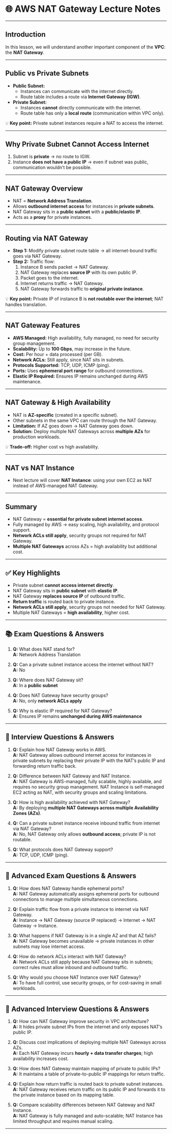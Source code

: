 # 🌐 AWS NAT Gateway Lecture Notes

---

## Introduction
  

In this lesson, we will understand another important component of the **VPC**: the **NAT Gateway**.

---

## Public vs Private Subnets
- **Public Subnet:**  
  - Instances can communicate with the internet directly.  
  - Route table includes a route via **Internet Gateway (IGW)**.  
- **Private Subnet:**  
  - Instances **cannot** directly communicate with the internet.  
  - Route table has only a **local route** (communication within VPC only).  

💡 **Key point:** Private subnet instances require a NAT to access the internet.

---

## Why Private Subnet Cannot Access Internet
1. Subnet is **private** → no route to IGW.  
2. Instance **does not have a public IP** → even if subnet was public, communication wouldn’t be possible.  

---

## NAT Gateway Overview
- NAT = **Network Address Translation**.  
- Allows **outbound internet access** for instances in **private subnets**.  
- NAT Gateway sits in a **public subnet** with a **public/elastic IP**.  
- Acts as a **proxy** for private instances.  

---

## Routing via NAT Gateway
- **Step 1:** Modify private subnet route table → all internet-bound traffic goes via NAT Gateway.  
- **Step 2:** Traffic flow:
  1. Instance B sends packet → NAT Gateway.  
  2. NAT Gateway replaces **source IP** with its own public IP.  
  3. Packet goes to the internet.  
  4. Internet returns traffic → NAT Gateway.  
  5. NAT Gateway forwards traffic to **original private instance**.  

💡 **Key point:** Private IP of instance B is **not routable over the internet**; NAT handles translation.

---

## NAT Gateway Features
- **AWS Managed:** High availability, fully managed, no need for security group management.  
- **Scalability:** Up to **100 Gbps**, may increase in the future.  
- **Cost:** Per hour + data processed (per GB).  
- **Network ACLs:** Still apply, since NAT sits in subnets.  
- **Protocols Supported:** TCP, UDP, ICMP (ping).  
- **Ports:** Uses **ephemeral port range** for outbound connections.  
- **Elastic IP Required:** Ensures IP remains unchanged during AWS maintenance.  

---

## NAT Gateway & High Availability
- NAT is **AZ-specific** (created in a specific subnet).  
- Other subnets in the same VPC can route through the NAT Gateway.  
- **Limitation:** If AZ goes down → NAT Gateway goes down.  
- **Solution:** Deploy multiple NAT Gateways across **multiple AZs** for production workloads.  

💡 **Trade-off:** Higher cost vs high availability.

---

## NAT vs NAT Instance
- Next lecture will cover **NAT Instance**: using your own EC2 as NAT instead of AWS-managed NAT Gateway.

---

## Summary
- NAT Gateway = **essential for private subnet internet access**.  
- Fully managed by AWS → easy scaling, high availability, and protocol support.  
- **Network ACLs still apply**, security groups not required for NAT Gateway.  
- **Multiple NAT Gateways** across AZs = high availability but additional cost.  

---

## ✅ Key Highlights
- Private subnet **cannot access internet directly**.  
- NAT Gateway sits in **public subnet** with **elastic IP**.  
- NAT Gateway **replaces source IP** of outbound traffic.  
- **Return traffic** is routed back to private instance.  
- **Network ACLs still apply**, security groups not needed for NAT Gateway.  
- Multiple NAT Gateways = **high availability**, higher cost.

---

## 📚 Exam Questions & Answers

1. **Q:** What does NAT stand for?  
   **A:** Network Address Translation  

2. **Q:** Can a private subnet instance access the internet without NAT?  
   **A:** No  

3. **Q:** Where does NAT Gateway sit?  
   **A:** In a **public subnet**  

4. **Q:** Does NAT Gateway have security groups?  
   **A:** No, only **network ACLs apply**  

5. **Q:** Why is elastic IP required for NAT Gateway?  
   **A:** Ensures IP remains **unchanged during AWS maintenance**  

---

## 📝 Interview Questions & Answers

1. **Q:** Explain how NAT Gateway works in AWS.  
   **A:** NAT Gateway allows outbound internet access for instances in private subnets by replacing their private IP with the NAT’s public IP and forwarding return traffic back.  

2. **Q:** Difference between NAT Gateway and NAT Instance.  
   **A:** NAT Gateway is AWS-managed, fully scalable, highly available, and requires no security group management. NAT Instance is self-managed EC2 acting as NAT, with security groups and scaling limitations.  

3. **Q:** How is high availability achieved with NAT Gateway?  
   **A:** By deploying **multiple NAT Gateways across multiple Availability Zones (AZs)**.  

4. **Q:** Can a private subnet instance receive inbound traffic from internet via NAT Gateway?  
   **A:** No, NAT Gateway only allows **outbound access**; private IP is not routable.  

5. **Q:** What protocols does NAT Gateway support?  
   **A:** TCP, UDP, ICMP (ping).  

---

## 🧠 Advanced Exam Questions & Answers

1. **Q:** How does NAT Gateway handle ephemeral ports?  
   **A:** NAT Gateway automatically assigns ephemeral ports for outbound connections to manage multiple simultaneous connections.  

2. **Q:** Explain traffic flow from a private instance to internet via NAT Gateway.  
   **A:** Instance → NAT Gateway (source IP replaced) → Internet → NAT Gateway → Instance.  

3. **Q:** What happens if NAT Gateway is in a single AZ and that AZ fails?  
   **A:** NAT Gateway becomes unavailable → private instances in other subnets may lose internet access.  

4. **Q:** How do network ACLs interact with NAT Gateway?  
   **A:** Network ACLs still apply because NAT Gateway sits in subnets; correct rules must allow inbound and outbound traffic.  

5. **Q:** Why would you choose NAT Instance over NAT Gateway?  
   **A:** To have full control, use security groups, or for cost-saving in small workloads.

---

## 💼 Advanced Interview Questions & Answers

1. **Q:** How can NAT Gateway improve security in VPC architecture?  
   **A:** It hides private subnet IPs from the internet and only exposes NAT’s public IP.  

2. **Q:** Discuss cost implications of deploying multiple NAT Gateways across AZs.  
   **A:** Each NAT Gateway incurs **hourly + data transfer charges**; high availability increases cost.  

3. **Q:** How does NAT Gateway maintain mapping of private to public IPs?  
   **A:** It maintains a table of private-to-public IP mappings for return traffic.  

4. **Q:** Explain how return traffic is routed back to private subnet instances.  
   **A:** NAT Gateway receives return traffic on its public IP and forwards it to the private instance based on its mapping table.  

5. **Q:** Compare scalability differences between NAT Gateway and NAT Instance.  
   **A:** NAT Gateway is fully managed and auto-scalable; NAT Instance has limited throughput and requires manual scaling.

---

